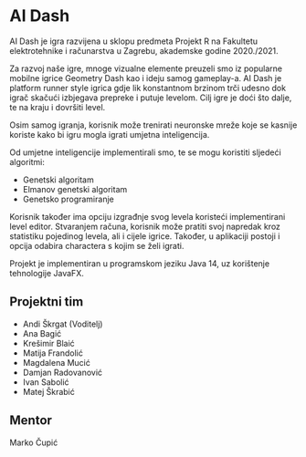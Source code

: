 # AI Dash
AI Dash je igra razvijena u sklopu predmeta Projekt R na Fakultetu elektrotehnike i računarstva u Zagrebu, akademske godine 2020./2021.

Za razvoj naše igre, mnoge vizualne elemente preuzeli smo iz popularne mobilne igrice Geometry Dash kao i ideju samog gameplay-a. AI Dash je platform runner style igrica gdje lik konstantnom brzinom trči udesno dok igrač skačući izbjegava prepreke i putuje levelom. Cilj igre je doći što dalje, te na kraju i dovršiti level.

Osim samog igranja, korisnik može trenirati neuronske mreže koje se kasnije koriste kako bi igru mogla igrati umjetna inteligencija.

Od umjetne inteligencije implementirali smo, te se mogu koristiti sljedeći algoritmi:
- Genetski algoritam
- Elmanov genetski algoritam
- Genetsko programiranje

Korisnik također ima opciju izgrađnje svog levela koristeći implementirani level editor. Stvaranjem računa, korisnik može pratiti svoj napredak kroz statistiku pojedinog levela, ali i cijele igrice. Također, u aplikaciji postoji i opcija odabira charactera s kojim se želi igrati.

Projekt je implementiran u programskom jeziku Java 14, uz korištenje tehnologije JavaFX.

## Projektni tim

- Andi Škrgat (Voditelj)
- Ana Bagić
- Krešimir Blaić
- Matija Frandolić
- Magdalena Mucić
- Damjan Radovanović
- Ivan Sabolić
- Matej Škrabić

## Mentor

Marko Čupić
